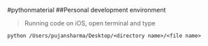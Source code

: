 #pythonmaterial
##Personal development environment

> Running code on iOS, open terminal and type
```
python /Users/pujansharma/Desktop/<directory name>/<file name>
```